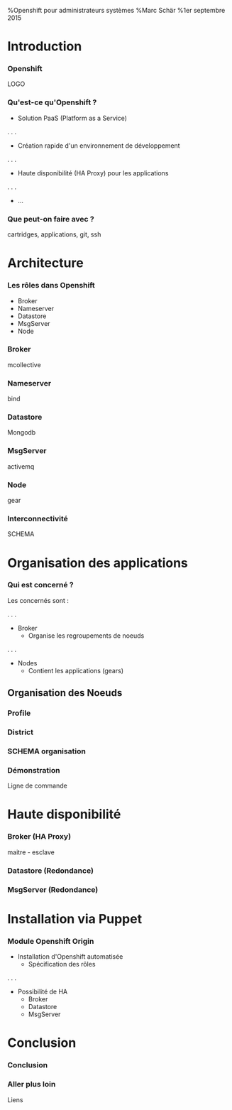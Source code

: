 %Openshift pour administrateurs systèmes
%Marc Schär
%1er septembre 2015

# Introduction

### Openshift

LOGO

### Qu'est-ce qu'Openshift ?

* Solution PaaS (Platform as a Service)

. . .

* Création rapide d'un environnement de développement

. . .

* Haute disponibilité (HA Proxy) pour les applications

. . .

* ...

### Que peut-on faire avec ?

cartridges, applications, git, ssh


# Architecture

### Les rôles dans Openshift

* Broker
* Nameserver
* Datastore
* MsgServer
* Node

### Broker

mcollective

### Nameserver

bind

### Datastore

Mongodb

### MsgServer

activemq

### Node

gear

### Interconnectivité

SCHEMA


# Organisation des applications

### Qui est concerné ?

Les concernés sont :

. . .

* Broker
    * Organise les regroupements de noeuds

. . .

* Nodes
    * Contient les applications (gears)


## Organisation des Noeuds

### Profile

### District

### SCHEMA organisation

### Démonstration

Ligne de commande


# Haute disponibilité

### Broker (HA Proxy)

maitre - esclave

### Datastore (Redondance)

### MsgServer (Redondance)


# Installation via Puppet

### Module Openshift Origin

* Installation d'Openshift automatisée
    * Spécification des rôles

. . . 

* Possibilité de HA
    * Broker
    * Datastore
    * MsgServer

# Conclusion

### Conclusion

### Aller plus loin

Liens
